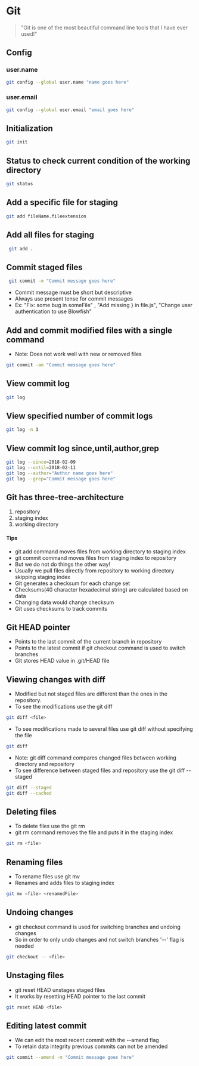 # Git
>"Git is one of the most beautiful command line tools that I have ever used!"

## Config
### user.name
```sh
git config --global user.name "name goes here"
```
### user.email
```sh
git config --global user.email "email goes here"
```
## Initialization
```sh
git init
```
## Status to check current condition of the working directory
```sh 
git status
```
## Add a specific file for staging
```sh
git add fileName.fileextension
```
## Add all files for staging
```sh
 git add .
```
## Commit staged files
```sh
 git commit -m "Commit message goes here"
```

* Commit message must be short but descriptive
* Always use present tense for commit messages
* Ex: "Fix: some bug in someFile" , "Add missing } in file.js", "Change user authentication to use Blowfish"

## Add and commit modified files with a single command

* Note: Does not work well with new or removed files

```sh
git commit -am "Commit message goes here"
```

## View commit log
```sh
git log
```
## View specified number of commit logs
```sh
git log -n 3
```
## View commit log since,until,author,grep
```sh
git log --since=2018-02-09
git log --until=2018-02-11
git log --author="Author name goes here"
git log --grep="Commit message goes here"
```
## Git has three-tree-architecture
1. repository
2. staging index
3. working directory

#### Tips

* git add command moves files from working directory to staging index
* git commit command moves files from staging index to repository
* But we do not do things the other way!
* Usually we pull files directly from repository to working directory skipping staging index
* Git generates a checksum for each change set
* Checksums(40 character hexadecimal string) are calculated based on data
* Changing data would change checksum
* Git uses checksums to track commits

## Git HEAD pointer

* Points to the last commit of the current branch in repository
* Points to the latest commit if git checkout command is used to switch branches
* Git stores HEAD value in .git/HEAD file

## Viewing changes with diff

* Modified but not staged files are different than the ones in the repository.
* To see the modifications use the git diff

```sh
git diff <file>
```
* To see modifications made to several files use git diff without specifying the file

```sh
git diff
```
* Note: git diff command compares changed files between working directory and repository
* To see difference between staged files and repository use the git diff --staged
 
```sh
git diff --staged
git diff --cached
```
## Deleting files
* To delete files use the git rm 
* git rm command removes the file and puts it in the staging index

```sh
git rm <file>
```
## Renaming files

* To rename files use git mv
* Renames and adds files to staging index
```sh
git mv <file> <renamedFile>
```
## Undoing changes

* git checkout command is used for switching branches and undoing changes
* So in order to only undo changes and not switch branches '--' flag is needed

```sh
git checkout -- <file>
```
## Unstaging files

* git reset HEAD  unstages staged files
* It works by resetting HEAD pointer to the last commit

```sh
git reset HEAD <file>
```
## Editing latest commit

* We can edit the most recent commit with the --amend flag
* To retain data integrity previous commits can not be amended

```sh
git commit --amend -m "Commit message goes here"
```
